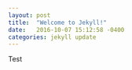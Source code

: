 ```yaml
---
layout: post
title:  "Welcome to Jekyll!"
date:   2016-10-07 15:12:58 -0400
categories: jekyll update
---
```

Test
